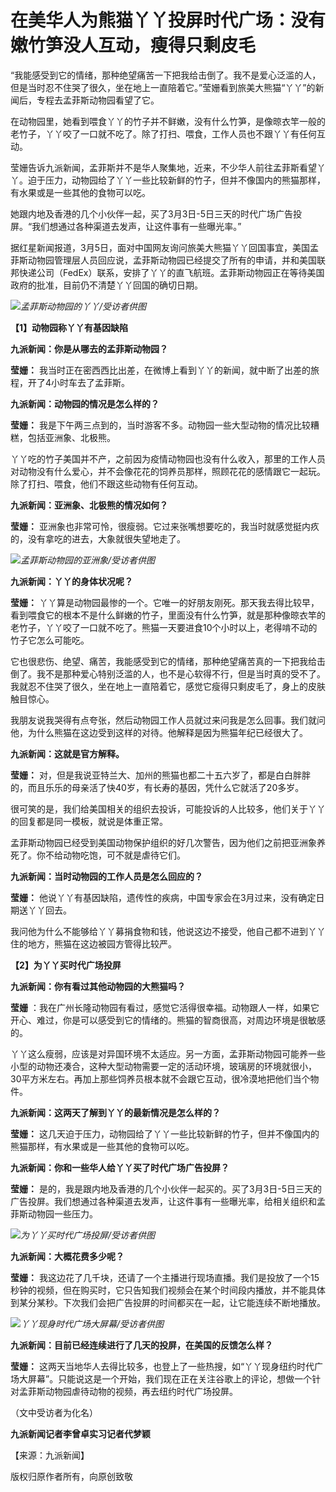 # 在美华人为熊猫丫丫投屏时代广场：没有嫩竹笋没人互动，瘦得只剩皮毛

“我能感受到它的情绪，那种绝望痛苦一下把我给击倒了。我不是爱心泛滥的人，但是当时忍不住哭了很久，坐在地上一直陪着它。”莹姗看到旅美大熊猫“丫丫”的新闻后，专程去孟菲斯动物园看望了它。

在动物园里，她看到喂食丫丫的竹子并不鲜嫩，没有什么竹笋，是像晾衣竿一般的老竹子，丫丫咬了一口就不吃了。除了打扫、喂食，工作人员也不跟丫丫有任何互动。

莹姗告诉九派新闻，孟菲斯并不是华人聚集地，近来，不少华人前往孟菲斯看望丫丫。迫于压力，动物园给了丫丫一些比较新鲜的竹子，但并不像国内的熊猫那样，有水果或是一些其他的食物可以吃。

她跟内地及香港的几个小伙伴一起，买了3月3日-5日三天的时代广场广告投屏。“我们想通过各种渠道去发声，让这件事有一些曝光率。”

据红星新闻报道，3月5日，面对中国网友询问旅美大熊猫丫丫回国事宜，美国孟菲斯动物园管理层人员回应说，孟菲斯动物园已经提交了所有的申请，并和美国联邦快递公司（FedEx）联系，安排了丫丫的直飞航班。孟菲斯动物园正在等待美国政府的批准，目前仍不清楚丫丫回国的确切日期。

![](https://inews.gtimg.com/om_bt/On33Kee3O7mvCaF5zzzwl0bTC_wh8eEsZib0IjjW_d7p8AA/1000)_孟菲斯动物园的丫丫/受访者供图_

**【1】动物园称丫丫有基因缺陷**

**九派新闻：你是从哪去的孟菲斯动物园？**

**莹姗：** 我当时正在密西西比出差，在微博上看到丫丫的新闻，就中断了出差的旅程，开了4小时车去了孟菲斯。

**九派新闻：动物园的情况是怎么样的？**

**莹姗：** 我是下午两三点到的，当时游客不多。动物园一些大型动物的情况比较糟糕，包括亚洲象、北极熊。

丫丫吃的竹子美国并不产，之前因为疫情动物园也没有什么收入，那里的工作人员对动物没有什么爱心，并不会像花花的饲养员那样，照顾花花的感情跟它一起玩。除了打扫、喂食，他们不跟这些动物有任何互动。

**九派新闻：亚洲象、北极熊的情况如何？**

**莹姗：** 亚洲象也非常可怜，很瘦弱。它过来张嘴想要吃的，我当时就感觉挺内疚的，没有拿吃的进去，大象就很失望地走了。

![](https://inews.gtimg.com/om_bt/O2CrouZDec4ELioBz9kCaQRfPPIMPe7GIiriTlERcsQugAA/1000)_孟菲斯动物园的亚洲象/受访者供图_

**九派新闻：丫丫的身体状况呢？**

**莹姗：**
丫丫算是动物园最惨的一个。它唯一的好朋友刚死。那天我去得比较早，看到喂食它的根本不是什么鲜嫩的竹子，里面没有什么竹笋，就是那种像晾衣竿的老竹子，丫丫咬了一口就不吃了。熊猫一天要进食10个小时以上，老得啃不动的竹子它怎么可能吃。

它也很悲伤、绝望、痛苦，我能感受到它的情绪，那种绝望痛苦真的一下把我给击倒了。我不是那种爱心特别泛滥的人，也不是心软得不行，但是当时真的受不了。我就忍不住哭了很久，坐在地上一直陪着它，感觉它瘦得只剩皮毛了，身上的皮肤触目惊心。

我朋友说我哭得有点夸张，然后动物园工作人员就过来问我是怎么回事。我们就问他，为什么熊猫在这边受到这样的对待。他解释是因为熊猫年纪已经很大了。

**九派新闻：这就是官方解释。**

**莹姗：** 对，但是我说亚特兰大、加州的熊猫也都二十五六岁了，都是白白胖胖的，而且乐乐的母亲活了快40岁，有长寿的基因，凭什么它就活了20多岁。

很可笑的是，我们给美国相关的组织去投诉，可能投诉的人比较多，他们关于丫丫的回复都是同一模板，就说是体重正常。

孟菲斯动物园已经受到美国动物保护组织的好几次警告，因为他们之前把亚洲象养死了。你不给动物吃饱，可不就是虐待它们。

**九派新闻：当时动物园的工作人员是怎么回应的？**

**莹姗：** 他说丫丫有基因缺陷，遗传性的疾病，中国专家会在3月过来，没有确定日期送丫丫回去。

我问他为什么不能够给丫丫募捐食物和钱，他说这边不接受，他自己都不进到丫丫住的地方，熊猫在这边被园方管得比较严。

**【2】为丫丫买时代广场投屏**

**九派新闻：你有看过其他动物园的大熊猫吗？**

**莹姗** ：我在广州长隆动物园有看过，感觉它活得很幸福。动物跟人一样，如果它开心、难过，你是可以感受到它的情绪的。熊猫的智商很高，对周边环境是很敏感的。

丫丫这么瘦弱，应该是对异国环境不太适应。另一方面，孟菲斯动物园可能养一些小型的动物还凑合，这种大型动物需要一定的活动环境，玻璃房的环境就很小，30平方米左右。再加上那些饲养员根本就不会跟它互动，很冷漠地把他们当个物件。

**九派新闻：这两天了解到丫丫的最新情况是怎么样的？**

**莹姗：** 这几天迫于压力，动物园给了丫丫一些比较新鲜的竹子，但并不像国内的熊猫那样，有水果或是一些其他的食物可以吃。

**九派新闻：你和一些华人给丫丫买了时代广场广告投屏？**

**莹姗：**
是的，我是跟内地及香港的几个小伙伴一起买的。买了3月3日-5日三天的广告投屏。我们想通过各种渠道去发声，让这件事有一些曝光率，给相关组织和孟菲斯动物园一些压力。

![](https://inews.gtimg.com/om_bt/OUQcXbYe_LqHqBlDYHKDu0BPnIY8PlVTVmfW5AO8eFUHQAA/1000)_为丫丫买时代广场投屏/受访者供图_

**九派新闻：大概花费多少呢？**

**莹姗：**
我这边花了几千块，还请了一个主播进行现场直播。我们是投放了一个15秒钟的视频，但在购买时，它只告知我们视频会在某个时间段内播放，并不能具体到某分某秒。下次我们会把广告投屏的时间都买在一起，让它能连续不断地播放。

![](https://inews.gtimg.com/om_bt/OkX6J_4Nz3wGVAIFny4e8BomvKWWu86m_0XAds23VhZtUAA/1000)_丫丫现身时代广场大屏幕/受访者供图_

**九派新闻：目前已经连续进行了几天的投屏，在美国的反馈怎么样？**

**莹姗：**
这两天当地华人去得比较多，也登上了一些热搜，如“丫丫现身纽约时代广场大屏幕”。只能说这是一个开始，我们现在正在关注谷歌上的评论，想做一个针对孟菲斯动物园虐待动物的视频，再去纽约时代广场投屏。

（文中受访者为化名）

**九派新闻记者李曾卓实习记者代梦颖**

【来源：九派新闻】

版权归原作者所有，向原创致敬

